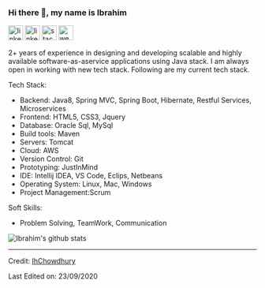 ### Hi there 👋, my name is Ibrahim 
[<img src='https://d2fltix0v2e0sb.cloudfront.net/dev-badge.svg' alt='linkedin' height='30'>](https://dev.to/ihchowdhury)   [<img src='https://cdn.jsdelivr.net/npm/simple-icons@3.0.1/icons/linkedin.svg' alt='linkedin' height='30'>](https://www.linkedin.com/in/ibrahimchowdhury/)  [<img src='https://cdn.jsdelivr.net/npm/simple-icons@3.0.1/icons/stackoverflow.svg' alt='stackoverflow' height='30'>](https://stackoverflow.com/users/5032512)  [<img src='https://cdn.jsdelivr.net/npm/simple-icons@3.0.1/icons/icloud.svg' alt='website' height='30'>](http://ibrahimchowdhury.me/)

2+ years of experience in designing and developing scalable and highly available software­-​as­-​a­​service applications using Java stack.  I am always open in working with new tech stack. Following are my current tech stack.

Tech Stack:

- Backend: Java8, Spring MVC, Spring Boot, Hibernate, Restful Services, Microservices
- Frontend: HTML5, CSS3, Jquery
- Database: Oracle Sql, MySql
- Build tools: Maven
- Servers: Tomcat
- Cloud: AWS
- Version Control: Git
- Prototyping: JustInMind
- IDE: Intellij IDEA, VS Code, Eclips, Netbeans
- Operating System: Linux, Mac, Windows
- Project Management:Scrum

Soft Skills:

- Problem Solving, TeamWork, Communication 

![Ibrahim's github stats](https://github-readme-stats.vercel.app/api?username=IhChowdhury&show_icons=true&theme=radical)

----
Credit: [IhChowdhury](https://github.com/IhChowdhury)

Last Edited on: 23/09/2020